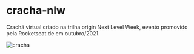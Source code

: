 # cracha-nlw
Crachá virtual criado na trilha origin Next Level Week, evento promovido pela Rocketseat de em outubro/2021.

![cracha](./cracha-nlw/images/cracha-nlw.jpg?raw=true "print cracha")
